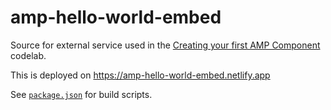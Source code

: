# amp-hello-world-embed

Source for external service used in the [Creating your first AMP Component](https://codelabs.developers.google.com/codelabs/creating-your-first-amp-component/) codelab.

This is deployed on https://amp-hello-world-embed.netlify.app

See [`package.json`](./package.json) for build scripts.
